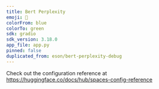 ```yaml
---
title: Bert Perplexity
emoji: 💩
colorFrom: blue
colorTo: green
sdk: gradio
sdk_version: 3.18.0
app_file: app.py
pinned: false
duplicated_from: eson/bert-perplexity-debug
---
```


Check out the configuration reference at https://huggingface.co/docs/hub/spaces-config-reference
